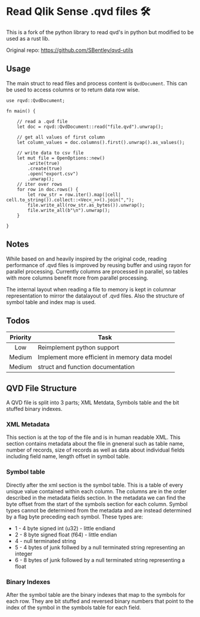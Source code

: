 # Read Qlik Sense .qvd files 🛠
This is a fork of the python library to read qvd's in python but modified to be used as a rust lib.

Original repo: https://github.com/SBentley/qvd-utils

## Usage

The main struct to read files and process content is `QvdDocument`. This can be used to access columns or to return data row wise.

```
use rqvd::QvdDocument;

fn main() {

    // read a .qvd file
    let doc = rqvd::QvdDocument::read("file.qvd").unwrap();
    
    // get all values of first column
    let column_values = doc.columns().first().unwrap().as_values();

    // write data to csv file
    let mut file = OpenOptions::new()
        .write(true)
        .create(true)
        .open("export.csv")
        .unwrap();
    // iter over rows
    for row in doc.rows() {
        let row_str = row.iter().map(|cell| cell.to_string()).collect::<Vec<_>>().join(",");
        file.write_all(row_str.as_bytes()).unwrap();
        file.write_all(b"\n").unwrap();
    }

}

```



## Notes

While based on and heavily inspired by the original code, reading performance of .qvd files is improved by reusing buffer and using rayon for parallel processing. Currently columns are processed in parallel, so tables with more columns benefit more from parallel processing.

The internal layout when reading a file to memory is kept in columnar representation to mirror the datalayout of .qvd files. Also the structure of symbol table and index map is used. 

## Todos

| Priority   | Task                                          |
| :--------: | --------------------------------------------- |
| Low        | Reimplement python support                    | 
| Medium     | Implement more efficient in memory data model |
| Medium     | struct and function documentation             |

## QVD File Structure

A QVD file is split into 3 parts; XML Metdata, Symbols table and the bit
stuffed binary indexes.

### XML Metadata

This section is at the top of the file and is in human readable XML. This
section contains metadata about the file in gneneral such as table name, number
of records, size of records as well as data about individual fields including
field name, length offset in symbol table.

### Symbol table

Directly after the xml section is the symbol table. This is a table of every
unique value contained within each column. The columns are in the order
described in the metadata fields section. In the metadata we can find the byte
offset from the start of the symbols section for each column. Symbol types
cannot be determined from the metadata and are instead determined by a flag
byte preceding each symbol. These types are:

* 1 - 4 byte signed int (u32) - little endiand
* 2 - 8 byte signed float (f64) - little endian
* 4 - null terminated string
* 5 - 4 bytes of junk follwed by a null terminated string representing an integer
* 6 - 8 bytes of junk followed by a null terminated string representing a float

### Binary Indexes

After the symbol table are the binary indexes that map to the symbols for each
row. They are bit stuffed and reversed binary numbers that point to the index
of the symbol in the symbols table for each field.
